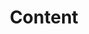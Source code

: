 ---
extends: _layouts.tag
title: Content
description: A collection of Articles that are general Content pieces.
---